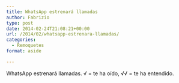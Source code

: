 ```yaml
---
title: WhatsApp estrenará llamadas
author: Fabrizio
type: post
date: 2014-02-24T21:08:21+00:00
url: /2014/02/whatsapp-estrenara-llamadas/
categories:
  - Remoquetes
format: aside

---
```

WhatsApp estrenará llamadas. √ = te ha oído, √√ = te ha entendido.